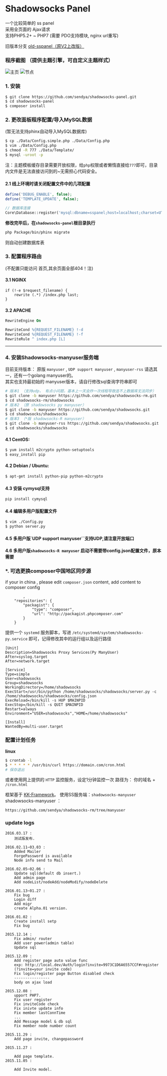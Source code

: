Shadowsocks Panel
===================

一个比较简单的 ss panel  
采用全页面的 Ajax请求  
支持PHP5.2+ ~ PHP7 (需要 PDO支持模块, nginx url重写)  

旧版本分支 [old-sspanel（原V2上改版）](https://github.com/sendya/shadowsocks-panel/tree/old-sspanel)  
### 程序截图 （提供主题引擎，可自定义主题样式）
![主页](https://static-2.loacg.com/open/static/ss-panel-github/20160329101455.png)
![节点](https://static-2.loacg.com/open/static/ss-panel-github/20160329110445.png)

### 1. 安装
```bash
$ git clone https://github.com/sendya/shadowsocks-panel.git
$ cd shadowsocks-panel
$ composer install
```

### 2. 更改面板程序配置/导入MySQL数据  
(暂无法支持phinx自动导入MySQL数据库)
```bash
$ cp ./Data/Config.simple.php ./Data/Config.php
$ vim ./Data/Config.php
$ chmod -R 777 ./Data/Template/
$ mysql -uroot -p
```
注：主题模板缓存目录需要开放权限，给`php`权限或者懒惰直接给`777`即可，目录内文件是无法直接访问到的~无需担心代码安全。

#### 2.1 线上环境时请关闭配置文件中的几项配置  
```php
define('DEBUG_ENABLE', false);
define('TEMPLATE_UPDATE', false);

// 数据库连接
Core\Database::register('mysql:dbname=sspanel;host=localhost;charset=UTF8', 'user', 'password');
```

**修改完毕后，在`shadowsocks-panel`根目录执行**
```bash
php Package/bin/phinx migrate
```
则自动创建数据库表

### 3. 配置程序路由
(不配置只能访问 首页,其余页面全部404！注)
#### 3.1 NGINX
```nginx
if (!-e $request_filename) {
    rewrite (.*) /index.php last;
}
```
#### 3.2 APACHE
```apache
RewriteEngine On

RewriteCond %{REQUEST_FILENAME} !-d
RewriteCond %{REQUEST_FILENAME} !-f
RewriteRule ^ index.php [L]
```
----------


### 4. 安装Shadowsocks-manyuser服务端

目前支持版本：  原版 `manyuser` , `UDP support manyuser` , `manyuser-rss`
请选其一，还有一个golang manyuser的。   
其实也支持最初始的 manyuser版本，请自行修改sql查询字符串即可  
```bash
# 版本1 （支持udp， 有点小问题，基本上一天会炸一次线程导致连不上数据库无法同步）
$ git clone -b manyuser https://github.com/sendya/shadowsocks-rm.git
$ cd shadowsocks-rm/shadowsocks
# 版本2 （原 shadowsocks py manyuser）
$ git clone -b manyuser https://github.com/sendya/shadowsocks.git
$ cd shadowsocks/shadowsocks
# 版本3 （*版 shadowsocks-R manyuser）
$ git clone -b manyuser-rss https://github.com/sendya/shadowsocks.git
$ cd shadowsocks/shadowsocks
```
#### 4.1 CentOS:
```bash
$ yum install m2crypto python-setuptools
$ easy_install pip
```
#### 4.2 Debian / Ubuntu:
```bash
$ apt-get install python-pip python-m2crypto
```
#### 4.3 安装 cymysql支持
```bash
pip install cymysql
```

#### 4.4 编辑多用户版配置文件
```bash
$ vim ./Config.py
$ python server.py
```
#### 4.5 多用户版`UDP support manyuser``支持UDP,请注意开放端口  
#### 4.6 多用户版`shadowsocks-R manyuser` 启动不需要带config.json配置文件，原本需要  

### *. 可选更换composer中国地区同步源
if your in china , please edit `composer.json` content, add content to composer config
```
		,
    "repositories": {
        "packagist": {
            "type": "composer",
            "url": "http://packagist.phpcomposer.com"
        }
    }
```

提供一个 `systemd` 服务脚本，写进 `/etc/systemd/system/shadowsocks-py.service` 即可，记得修改其中的运行组以及运行路径

```systemd
[Unit]
Description=Shadowsocks Proxy Services(Py ManyUser)
After=syslog.target
After=network.target

[Service]
Type=simple
User=shadowsocks
Group=shadowsocks
WorkingDirectory=/home/shadowsocks
ExecStart=/usr/bin/python /home/shadowsocks/shadowsocks/server.py -c /home/shadowsocks/shadowsocks/config.json
ExecReload=/bin/kill -s HUP $MAINPID
ExecStop=/bin/kill -s QUIT $MAINPID
Restart=always
Environment="USER=shadowsocks","HOME=/home/shadowsocks"

[Install]
WantedBy=multi-user.target
```

### 配置计划任务

**linux**  
```bash
$ crontab -l
$ * * * * * /usr/bin/curl https://domain.com/cron.html
# 保存退出
```
或者使用网上提供的 `HTTP` 监控服务，设定1分钟监控一次 路径为： 你的域名 + `/cron.html`

框架基于 [KK-Framework](https://github.com/kookxiang/KK-Framework)。
使用SS服务端：`shadowsocks-manyuser`
shadowsocks-manyuser ：
```
https://github.com/sendya/shadowsocks-rm/tree/manyuser
```

### update logs
```
2016.03.17 :
    测试版发布.
    
2016.02.11~03.03 :
    Added Mailer
    ForgePassword is available
    Node info send to Mail

2016.02.05~02.06 :
	Update sql(default db insert.)
	Add admin page
	Add nodeList/nodeAdd/nodeModify/nodeDelete

2016.01.13~01.27 :
	Fix bug
	Login diff
	Add migr
	create Alpha.01 version.

2016.01.02 :
	Create install setp
	Fix bug

2015.12.14 : 
	Fix admin/ router
	Add user power(admin table)
	Update sql

2015.12.09 : 
	Add register page auto value func
	exp: http://local.dev/Auth/login?invite=9973C1D6A6557CCF#register
	(?invite=your invite code)
	Fix login/register page Button disabled check
	----------------
	body on ajax load

2015.12.08 : 
	upport PHP7.
	Fix user register
	Fix inviteCode check
	Fix inivte update info
	Fix member lastConnTime
	...
	Add Message model & db sql
	Fix member node number count

2015.11.29 :
	Add page invite, changepassword

2015.11.27 :

	Add page template.
2015.11.05 :

	Add Invite model. 
```
